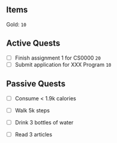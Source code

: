 ## Items
Gold: `10`

## Active Quests
- [ ] Finish assignment 1 for CS0000  `20`
- [ ] Submit application for XXX Program `10`

## Passive Quests
- [ ] Consume < 1.9k calories
- [ ] Walk 5k steps
- [ ] Drink 3 bottles of water
- [ ] Read 3 articles


